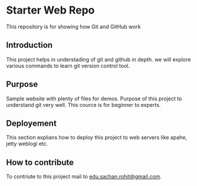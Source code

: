 # Starter Web Repo

This repository is for showing how Git and GitHub work

## Introduction

This project helps in understading of git and github in depth. we will explore various commands to learn git version control tool.

## Purpose

Sample website with plenty of files for demos. Purpose of this project to understand git very well. This cource is for beginner to experts.

## Deployement

This section explians how to deploy this project to web servers like apahe, jetty  weblogi etc.


## How to contribute

To contriute to this project mail to edu.sachan.rohit@gmail.com.

